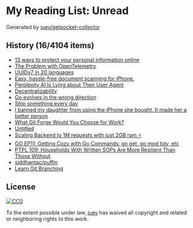 # My Reading List: Unread

Generated by [juev/getpocket-collector](https://github.com/juev/getpocket-collector)

## History (16/4104 items)

- [13 ways to protect your personal information online](https://proton.me/blog/how-to-protect-personal-information-online)
- [The Problem with OpenTelemetry](https://cra.mr/the-problem-with-otel/)
- [UUIDv7 in 20 languages](https://antonz.org/uuidv7/)
- [Easy, hassle-free document scanning for iPhone.](https://agiletortoise.com/simple-scan/)
- [Perplexity AI Is Lying about Their User Agent](https://rknight.me/blog/perplexity-ai-is-lying-about-its-user-agent/)
- [Decentralizability](https://newsletter.squishy.computer/p/decentralizability)
- [Go evolves in the wrong direction](https://itnext.io/go-evolves-in-the-wrong-direction-7dfda8a1a620)
- [Ship something every day](https://maxleiter.com/blog/ship-every-day)
- [I banned my daughter from using the iPhone she bought. It made her a better person](https://www.theguardian.com/technology/article/2024/jun/13/kids-no-iphone-screen-time)
- [What Git Forge Would You Choose for Work?](https://lobste.rs/s/yaxxtx/what_git_forge_would_you_choose_for_work)
- [Untitled](https://blog.sofiane.cc/ssh_honeypot/)
- [Scaling Backend to 1M requests with just 2GB ram ⚡️](https://dev.to/rikenshah/scaling-backend-to-1m-requests-with-just-2gb-ram-4m0c)
- [GO EP11: Getting Cozy with Go Commands: go get, go mod tidy, etc](https://blog.devtrovert.com/p/go-get-go-mod-tidy-commands)
- [PTPL 109: Households With Written SOPs Are More Resilient Than Those Without](https://www.blog.plaintextpaperless.com/p/ptpl-109-households-with-sops-are-resilient)
- [siddhantac/puffin](https://github.com/siddhantac/puffin)
- [Learn Git Branching](http://learngitbranching.js.org/index.html?demo)

## License

[![CC0](https://mirrors.creativecommons.org/presskit/buttons/88x31/svg/cc-zero.svg)](https://creativecommons.org/publicdomain/zero/1.0/)

To the extent possible under law, [juev](https://github.com/juev) has waived all copyright and related or neighboring rights to this work.
